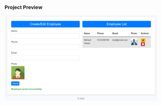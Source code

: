 ### Project Preview
![Preview Image](https://raw.githubusercontent.com/mehedihasan9339/SaveAttachmentAjax/refs/heads/master/SaveAttachmentAjax/wwwroot/preview.jpg)
